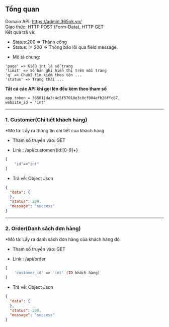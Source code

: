 ## Tổng quan
Domain API: https://admin.365ok.vn/ <br/>
Giao thức: HTTP POST (Form-Data), HTTP GET <br/>
Kết quả trả về: 
+ Status:200 => Thành công <br/>
+ Status: != 200 => Thông báo lỗi qua field message. <br/>

* Mô tả chung:<br/>
```
'page' => Kiểu int là số trang 
'limit' => Số bản ghi hiển thị trên mỗi trang
'q' => Chuỗi tìm kiếm theo tên ...
'status' => Trạng thái ...
```
**Tất cả các API khi gọi lên đều kèm theo tham số**
```
app_token = 36501|da3c4c5f57018e3c0cf004efb26ffc87,
website_id = 'int'
```

-----------------------
### 1. Customer(Chi tiết khách hàng)

*Mô tả: Lấy ra thông tin chi tiết của khách hàng

* Tham số truyền vào: GET

* Link : /api/customer/{id:[0-9]+}
```php
[
    "id"=>"int"
]
```

* Trả về: Object Json
```json
{
  "data": {
  },
  "status": 200,
  "message": "success"
}
```
-----------------------
### 2. Order(Danh sách đơn hàng)

*Mô tả: Lấy ra danh sách đơn hàng của khách hàng đó

* Tham số truyền vào: GET

* Link : /api/order
```php
[     
    'customer_id' => 'int' (ID khách hàng)
]
```

* Trả về: Object Json
```json
{
  "data": {
  },
  "status": 200,
  "message": "success"
}
```
